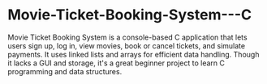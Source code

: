 # Movie-Ticket-Booking-System---C
Movie Ticket Booking System is a console-based C application that lets users sign up, log in, view movies, book or cancel tickets, and simulate payments. It uses linked lists and arrays for efficient data handling. Though it lacks a GUI and storage, it's a great beginner project to learn C programming and data structures.
